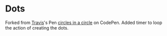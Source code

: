 Dots
====

Forked from [Travis](http://codepen.io/trhino/)'s Pen [circles in a circle](http://codepen.io/trhino/pen/BApet/) on CodePen. Added timer to loop the action of creating the dots.
